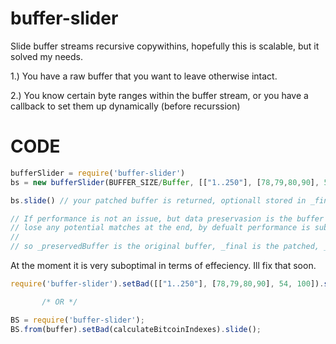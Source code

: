 # buffer-slider
Slide buffer streams recursive copywithins, hopefully this is scalable, but it solved my needs.

1.) You have a raw buffer that you want to leave otherwise intact.

2.) You know certain byte ranges within the buffer stream, or you have a callback to set them up dynamically (before recurssion)

# CODE

```javascript
bufferSlider = require('buffer-slider')
bs = new bufferSlider(BUFFER_SIZE/Buffer, [["1..250"], [78,79,80,90], 54, 100]);

bs.slide() // your patched buffer is returned, optionall stored in _final.

// If performance is not an issue, but data preservasion is the buffer will be internally padded, otherwise you 
// lose any potential matches at the end, by defualt performance is sub optimal and everything is logged.
//
// so _preservedBuffer is the original buffer, _final is the patched, _slidBuffer is what got copied over
```

At the moment it is very suboptimal in terms of effeciency. Ill fix that soon.

```javascript
require('buffer-slider').setBad([["1..250"], [78,79,80,90], 54, 100]).slide()

       /* OR */

BS = require('buffer-slider');
BS.from(buffer).setBad(calculateBitcoinIndexes).slide();

```
